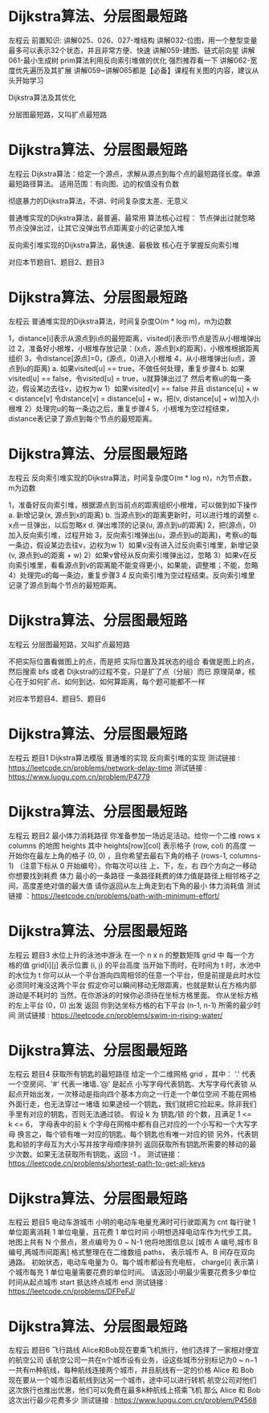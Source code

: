 <!-- Slide number: 1 -->
# Dijkstra算法、分层图最短路
左程云
前置知识:
讲解025、026、027-堆结构
讲解032-位图，用一个整型变量最多可以表示32个状态，并且非常方便、快速
讲解059-建图、链式前向星
讲解061-最小生成树 prim算法利用反向索引堆做的优化 强烈推荐看一下
讲解062-宽度优先遍历及其扩展
讲解059~讲解065都是【必备】课程有关图的内容，建议从头开始学习

Dijkstra算法及其优化

分层图最短路，又叫扩点最短路

<!-- Slide number: 2 -->
# Dijkstra算法、分层图最短路
左程云
Dijkstra算法：给定一个源点，求解从源点到每个点的最短路径长度。单源最短路径算法。
适用范围：有向图、边的权值没有负数

彻底暴力的Dijkstra算法，不讲、时间复杂度太差、无意义

普通堆实现的Dijkstra算法，最普遍、最常用
算法核心过程：
节点弹出过就忽略
节点没弹出过，让其它没弹出节点距离变小的记录加入堆

反向索引堆实现的Dijkstra算法，最快速、最极致
核心在于掌握反向索引堆

对应本节题目1、题目2、题目3

<!-- Slide number: 3 -->
# Dijkstra算法、分层图最短路
左程云
普通堆实现的Dijkstra算法，时间复杂度O(m * log m)，m为边数

1，distance[i]表示从源点到i点的最短距离，visited[i]表示i节点是否从小根堆弹出过
2，准备好小根堆，小根堆存放记录：(x点，源点到x的距离)，小根堆根据距离组织
3，令distance[源点]=0，(源点，0)进入小根堆
4，从小根堆弹出(u点，源点到u的距离)
   a. 如果visited[u] == true，不做任何处理，重复步骤4
   b. 如果visited[u] == false，令visited[u] = true，u就算弹出过了
      然后考察u的每一条边，假设某边去往v，边权为w
      1）如果visited[v] == false 并且 distance[u] + w < distance[v]
         令distance[v] = distance[u] + w，把(v, distance[u] + w)加入小根堆
      2）处理完u的每一条边之后，重复步骤4
5，小根堆为空过程结束，distance表记录了源点到每个节点的最短距离。

<!-- Slide number: 4 -->
# Dijkstra算法、分层图最短路
左程云
反向索引堆实现的Dijkstra算法，时间复杂度O(m * log n)，n为节点数，m为边数

1，准备好反向索引堆，根据源点到当前点的距离组织小根堆，可以做到如下操作
   a. 新增记录(x, 源点到x的距离)   b. 当源点到x的距离更新时，可以进行堆的调整
   c. x点一旦弹出，以后忽略x       d. 弹出堆顶的记录(u, 源点到u的距离)
2，把(源点，0)加入反向索引堆，过程开始
3，反向索引堆弹出(u，源点到u的距离)，考察u的每一条边，假设某边去往v，边权为w
   1）如果v没有进入过反向索引堆里，新增记录(v, 源点到u的距离 + w)
   2）如果v曾经从反向索引堆弹出过，忽略
   3）如果v在反向索引堆里，看看源点到v的距离能不能变得更小，如果能，调整堆；不能，忽略
   4）处理完u的每一条边，重复步骤3
4 反向索引堆为空过程结束。反向索引堆里记录了源点到每个节点的最短距离。

<!-- Slide number: 5 -->
# Dijkstra算法、分层图最短路
左程云
分层图最短路，又叫扩点最短路

不把实际位置看做图上的点，而是把 实际位置及其状态的组合 看做是图上的点，然后搜索
bfs 或者 Dijkstra的过程不变，只是扩了点（分层）而已
原理简单，核心在于如何扩点、如何到达、如何算距离，每个题可能都不一样

对应本节题目4、题目5、题目6

<!-- Slide number: 6 -->
# Dijkstra算法、分层图最短路
左程云
题目1
Dijkstra算法模版
普通堆的实现
反向索引堆的实现
测试链接 : https://leetcode.cn/problems/network-delay-time
测试链接 : https://www.luogu.com.cn/problem/P4779

<!-- Slide number: 7 -->
# Dijkstra算法、分层图最短路
左程云
题目2
最小体力消耗路径
你准备参加一场远足活动。给你一个二维 rows x columns 的地图 heights
其中 heights[row][col] 表示格子 (row, col) 的高度
一开始你在最左上角的格子 (0, 0) ，且你希望去最右下角的格子 (rows-1, columns-1)
（注意下标从 0 开始编号）。你每次可以往 上，下，左，右 四个方向之一移动
你想要找到耗费 体力 最小的一条路径
一条路径耗费的体力值是路径上相邻格子之间，高度差绝对值的最大值
请你返回从左上角走到右下角的最小 体力消耗值
测试链接 ：https://leetcode.cn/problems/path-with-minimum-effort/

<!-- Slide number: 8 -->
# Dijkstra算法、分层图最短路
左程云
题目3
水位上升的泳池中游泳
在一个 n x n 的整数矩阵 grid 中
每一个方格的值 grid[i][j] 表示位置 (i, j) 的平台高度
当开始下雨时，在时间为 t 时，水池中的水位为 t
你可以从一个平台游向四周相邻的任意一个平台，但是前提是此时水位必须同时淹没这两个平台
假定你可以瞬间移动无限距离，也就是默认在方格内部游动是不耗时的
当然，在你游泳的时候你必须待在坐标方格里面。
你从坐标方格的左上平台 (0，0) 出发
返回 你到达坐标方格的右下平台 (n-1, n-1) 所需的最少时间
测试链接 : https://leetcode.cn/problems/swim-in-rising-water/

<!-- Slide number: 9 -->
# Dijkstra算法、分层图最短路
左程云
题目4
获取所有钥匙的最短路径
给定一个二维网格 grid ，其中：
'.' 代表一个空房间、'#' 代表一堵墙、’@' 是起点
小写字母代表钥匙、大写字母代表锁
从起点开始出发，一次移动是指向四个基本方向之一行走一个单位空间
不能在网格外面行走，也无法穿过一堵墙
如果途经一个钥匙，我们就把它捡起来。除非我们手里有对应的钥匙，否则无法通过锁。
假设 k 为 钥匙/锁 的个数，且满足 1 <= k <= 6，
字母表中的前 k 个字母在网格中都有自己对应的一个小写和一个大写字母
换言之，每个锁有唯一对应的钥匙，每个钥匙也有唯一对应的锁
另外，代表钥匙和锁的字母互为大小写并按字母顺序排列
返回获取所有钥匙所需要的移动的最少次数。如果无法获取所有钥匙，返回 -1 。
测试链接：https://leetcode.cn/problems/shortest-path-to-get-all-keys

<!-- Slide number: 10 -->
# Dijkstra算法、分层图最短路
左程云
题目5
电动车游城市
小明的电动车电量充满时可行驶距离为 cnt
每行驶 1 单位距离消耗 1 单位电量，且花费 1 单位时间
小明想选择电动车作为代步工具。地图上共有 N 个景点，景点编号为 0 ~ N-1
他将地图信息以 [城市 A 编号,城市 B 编号,两城市间距离] 格式整理在在二维数组 paths，
表示城市 A、B 间存在双向通路。
初始状态，电动车电量为 0。每个城市都设有充电桩，
charge[i] 表示第 i 个城市每充 1 单位电量需要花费的单位时间。
请返回小明最少需要花费多少单位时间从起点城市 start 抵达终点城市 end
测试链接 : https://leetcode.cn/problems/DFPeFJ/

<!-- Slide number: 11 -->
# Dijkstra算法、分层图最短路
左程云
题目6
飞行路线
Alice和Bob现在要乘飞机旅行，他们选择了一家相对便宜的航空公司
该航空公司一共在n个城市设有业务，设这些城市分别标记为0 ~ n−1
一共有m种航线，每种航线连接两个城市，并且航线有一定的价格
Alice 和 Bob 现在要从一个城市沿着航线到达另一个城市，途中可以进行转机
航空公司对他们这次旅行也推出优惠，他们可以免费在最多k种航线上搭乘飞机
那么 Alice 和 Bob 这次出行最少花费多少
测试链接 : https://www.luogu.com.cn/problem/P4568